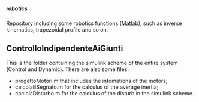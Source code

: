 ##### robotics
Repository including some robotics functions (Matlab), such as inverse kinematics, trapezoidal profile and so on. 

## ControlloIndipendenteAiGiunti
This is the folder containing the simulink scheme of the entire system (Control and Dynamic). There are also some files:
  - progettoMotori.m that includes the infomations of the motors;
  - calcolaBSegnato.m for the calculus of the average inertia;
  - caclolaDisturbo.m for the calculus of the disturb in the simulink scheme.
  
